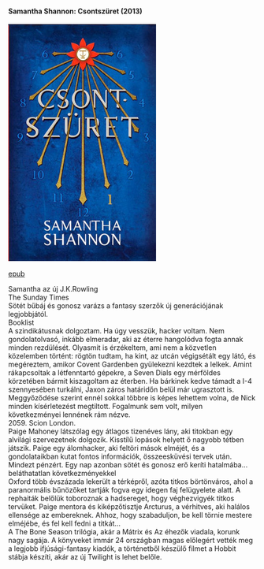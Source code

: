 #### <a name="id_1005">Samantha Shannon: Csontszüret (2013)</a>
<img src="https://github.com/BercziSandor/calibre_lib/raw/main/Samantha%20Shannon/Csontszuret%20%281005%29/cover.jpg" alt="cover" width="300"/>

[epub](https://github.com/BercziSandor/calibre_lib/raw/main/Samantha%20Shannon/Csontszuret%20%281005%29/Csontszuret%20-%20Samantha%20Shannon.epub)
<div>
<p>Samantha ​az új J.K.Rowling<br>The Sunday Times<br>Sötét bűbáj és gonosz varázs a fantasy szerzők új generációjának legjobbjától.<br>Booklist<br>A szindikátusnak dolgoztam. Ha úgy vesszük, hacker voltam. Nem gondolatolvasó, inkább elmeradar, aki az éterre hangolódva fogta annak minden rezdülését. Olyasmit is érzékeltem, ami nem a közvetlen közelemben történt: rögtön tudtam, ha kint, az utcán végigsétált egy látó, és megéreztem, amikor Covent Gardenben gyülekezni kezdtek a lelkek. Amint rákapcsoltak a létfenntartó gépekre, a Seven Dials egy mérföldes körzetében bármit kiszagoltam az éterben. Ha bárkinek kedve támadt a I-4 szennyesében turkálni, Jaxon záros határidőn belül már ugrasztott is. Meggyőződése szerint ennél sokkal többre is képes lehettem volna, de Nick minden kísérletezést megtiltott. Fogalmunk sem volt, milyen következményei lennének rám nézve.<br>2059. Scion London.<br>Paige Mahoney látszólag egy átlagos tizenéves lány, aki titokban egy alvilági szervezetnek dolgozik. Kisstílű lopások helyett ő nagyobb tétben játszik. Paige egy álomhacker, aki feltöri mások elméjét, és a gondolataikban kutat fontos információk, összeesküvési tervek után. Mindezt pénzért. Egy nap azonban sötét és gonosz erő keríti hatalmába… beláthatatlan következményekkel <br>Oxford több évszázada lekerült a térképről, azóta titkos börtönváros, ahol a paranormális bűnözőket tartják fogva egy idegen faj felügyelete alatt. A rephaiták belőlük toboroznak a hadsereget, hogy véghezvigyék titkos tervüket. Paige mentora és kiképzőtisztje Arcturus, a vérhitves, aki halálos ellensége az embereknek. Ahhoz, hogy szabaduljon, be kell törnie mestere elméjébe, és fel kell fedni a titkát…<br>A The Bone Season trilógia, akár a Mátrix és Az éhezők viadala, korunk nagy sagája. A könyveket immár 24 országban magas előlegért vették meg a legjobb ifjúsági-fantasy kiadók, a történetből készülő filmet a Hobbit stábja készíti, akár az új Twilight is lehet belőle.</p></div>

